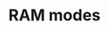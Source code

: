 <!--
title: "RAM database modes"
description: "Netdata's RAM database modes."
custom_edit_url: https://github.com/netdata/netdata/edit/master/database/ram/README.md
sidebar_label: "RAM database modes"
learn_status: "Published"
learn_topic_type: "References"
learn_rel_path: "Developers/Database"
-->

# RAM modes